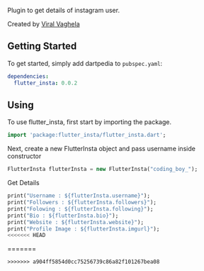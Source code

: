 Plugin to get details of instagram user.

Created by [Viral Vaghela](https://www.linkedin.com/in/viralv/)

## Getting Started
To get started, simply add dartpedia to  `pubspec.yaml`:
```yaml
dependencies:
  flutter_insta: 0.0.2
``` 

## Using
To use flutter_insta, first start by importing the package.
```dart
import 'package:flutter_insta/flutter_insta.dart';
```
Next, create a new FlutterInsta object and pass username inside constructor
```dart
FlutterInsta flutterInsta = new FlutterInsta("coding_boy_");
```
Get Details
```dart
print("Username : ${flutterInsta.username}");
print("Followers : ${flutterInsta.followers}");
print("Folowing : ${flutterInsta.following}");
print("Bio : ${flutterInsta.bio}");
print("Website : ${flutterInsta.website}");
print("Profile Image : ${flutterInsta.imgurl}");
<<<<<<< HEAD
```
=======
```
>>>>>>> a904ff5854d0cc75256739c86a82f101267bea08
